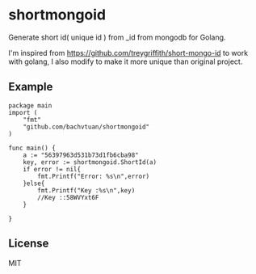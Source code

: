 # shortmongoid
Generate short id( unique id ) from _id from mongodb for Golang.

I'm inspired from https://github.com/treygriffith/short-mongo-id to work with golang, I also modify to make it more unique than original project.

## Example

```
package main
import (
	"fmt"
	"github.com/bachvtuan/shortmongoid"
)

func main() {
	a := "56397963d531b73d1fb6cba98"
	key, error := shortmongoid.ShortId(a)
	if error != nil{
		fmt.Printf("Error: %s\n",error)
	}else{
		fmt.Printf("Key :%s\n",key)
		//Key ::58WVYxt6F
	}

}

```


## License 
MIT